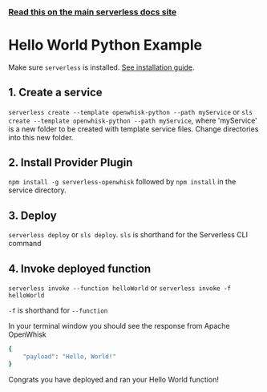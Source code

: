 <!--
title: Hello World Python Example
menuText: Hello World Python Example
description: Create a Python Hello World OpenWhisk function
layout: Doc
-->

<!-- DOCS-SITE-LINK:START automatically generated  -->
### [Read this on the main serverless docs site](https://www.serverless.com/framework/docs/providers/openwhisk/examples/hello-world/python/)
<!-- DOCS-SITE-LINK:END -->

# Hello World Python Example

Make sure `serverless` is installed. [See installation guide](../../../guide/installation.md).

## 1. Create a service
`serverless create --template openwhisk-python --path myService` or `sls create --template openwhisk-python --path myService`, where 'myService' is a new folder to be created with template service files.  Change directories into this new folder.

## 2. Install Provider Plugin
`npm install -g serverless-openwhisk` followed by `npm install` in the service directory.

## 3. Deploy
`serverless deploy` or `sls deploy`. `sls` is shorthand for the Serverless CLI command

## 4. Invoke deployed function
`serverless invoke --function helloWorld` or `serverless invoke -f helloWorld`

`-f` is shorthand for `--function`

In your terminal window you should see the response from Apache OpenWhisk

```bash
{
    "payload": "Hello, World!"
}
```

Congrats you have deployed and ran your Hello World function!
